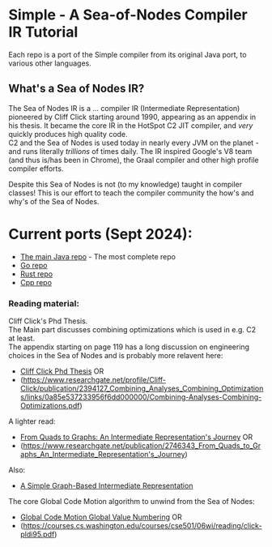 # Simple - A Sea-of-Nodes Compiler IR Tutorial

Each repo is a port of the Simple compiler from its original Java port, to various other languages.

## What's a Sea of Nodes IR?

The Sea of Nodes IR is a ... compiler IR (Intermediate Representation) pioneered by Cliff Click starting around 1990, appearing as an appendix in his thesis.
It became the core IR in the HotSpot C2 JIT compiler, and *very* quickly produces high quality code.  
C2 and the Sea of Nodes is used today in nearly every JVM on the planet - and runs literally *trillions* of times daily.
The IR inspired Google's V8 team (and thus is/has been in Chrome), the Graal compiler and other high profile compiler efforts.

Despite this Sea of Nodes is not (to my knowledge) taught in compiler classes!
This is our effort to teach the compiler community the how's and why's of the Sea of Nodes.

# Current ports (Sept 2024):
* [The main Java repo](https://github.com/SeaOfNodes/Simple) - The most complete repo
* [Go repo](https://github.com/SeaOfNodes/Simple-Go)
* [Rust repo](https://github.com/SeaOfNodes/Simple-Rust)
* [Cpp repo](https://github.com/SeaOfNodes/Simple-Cpp)

### Reading material:

Cliff Click's Phd Thesis.  
The Main part discusses combining optimizations which is used in e.g. C2 at least.  
The appendix starting on page 119 has a long discussion on engineering choices in the Sea of Nodes and is probably more relavent here:
* [Cliff Click Phd Thesis](https://repository.rice.edu/server/api/core/bitstreams/c5ea1ab7-e6c6-41e7-8e06-3cd5b80aeccd/content)  OR
* (https://www.researchgate.net/profile/Cliff-Click/publication/2394127_Combining_Analyses_Combining_Optimizations/links/0a85e537233956f6dd000000/Combining-Analyses-Combining-Optimizations.pdf)

A lighter read: 
* [From Quads to Graphs: An Intermediate Representation's Journey](http://softlib.rice.edu/pub/CRPC-TRs/reports/CRPC-TR93366-S.pdf)  OR
* (https://www.researchgate.net/publication/2746343_From_Quads_to_Graphs_An_Intermediate_Representation's_Journey)

Also:  
* [A Simple Graph-Based Intermediate Representation](https://www.oracle.com/technetwork/java/javase/tech/c2-ir95-150110.pdf)

The core Global Code Motion algorithm to unwind from the Sea of Nodes:
* [Global Code Motion Global Value Numbering](https://dl.acm.org/doi/10.1145/207110.207154)  OR
* (https://courses.cs.washington.edu/courses/cse501/06wi/reading/click-pldi95.pdf)
